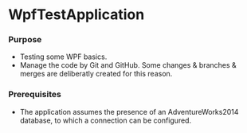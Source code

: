 # WpfTestApplication

### Purpose
* Testing some WPF  basics.
* Manage the code by Git and GitHub. Some changes & branches & merges are deliberatly created for this reason.

### Prerequisites
* The application assumes the presence of an AdventureWorks2014 database, to which a connection can be configured.
